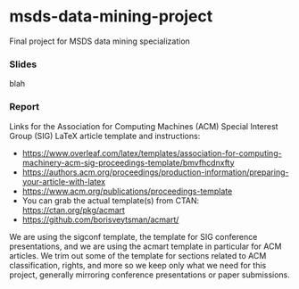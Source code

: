 # msds-data-mining-project
Final project for MSDS data mining specialization

### Slides

blah

### Report

Links for the Association for Computing Machines (ACM) Special Interest Group (SIG) LaTeX article template and instructions:
- https://www.overleaf.com/latex/templates/association-for-computing-machinery-acm-sig-proceedings-template/bmvfhcdnxfty
- https://authors.acm.org/proceedings/production-information/preparing-your-article-with-latex
- https://www.acm.org/publications/proceedings-template
- You can grab the actual template(s) from CTAN: https://ctan.org/pkg/acmart
- https://github.com/borisveytsman/acmart/

We are using the sigconf template, the template for SIG conference presentations, and we are using the acmart template in particular for ACM articles. We trim out some of the template for sections related to ACM classification, rights, and more so we keep only what we need for this project, generally mirroring conference presentations or paper submissions.
